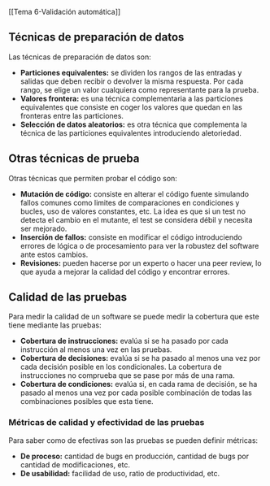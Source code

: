[[Tema 6-Validación automática]]

## Técnicas de preparación de datos
Las técnicas de preparación de datos son:
+ **Particiones equivalentes:** se dividen los rangos de las entradas y salidas que deben recibir o devolver la misma respuesta. Por cada rango, se elige un valor cualquiera como representante para la prueba. 
+ **Valores frontera:** es una técnica complementaria a las particiones equivalentes que consiste en coger los valores que quedan en las fronteras entre las particiones.
+ **Selección de datos aleatorios:** es otra técnica que complementa la técnica de las particiones equivalentes introduciendo aletoriedad.

## Otras técnicas de prueba
Otras técnicas que permiten probar el código son:
+ **Mutación de código:** consiste en alterar el código fuente simulando fallos comunes como limites de comparaciones en condiciones y bucles, uso de valores constantes, etc. La idea es que si un test no detecta el cambio en el mutante, el test se considera débil y necesita ser mejorado.
+ **Inserción de fallos:** consiste en modificar el código introduciendo errores de lógica o de procesamiento para ver la robustez del software ante estos cambios.
+ **Revisiones:** pueden hacerse por un experto o hacer una peer review, lo que ayuda a mejorar la calidad del código y encontrar errores.

## Calidad de las pruebas
Para medir la calidad de un software se puede medir la cobertura que este tiene mediante las pruebas:
+ **Cobertura de instrucciones:** evalúa si se ha pasado por cada instrucción al menos una vez en las pruebas.
+ **Cobertura de decisiones:** evalúa si se ha pasado al menos una vez por cada decisión posible en los condicionales. La cobertura de instrucciones no comprueba que se pase por más de una rama.
+ **Cobertura de condiciones:** evalúa si, en cada rama de decisión, se ha pasado al menos una vez por cada posible combinación de todas las combinaciones posibles que esta tiene.

### Métricas de calidad y efectividad de las pruebas
Para saber como de efectivas son las pruebas se pueden definir métricas:
+ **De proceso:** cantidad de bugs en producción, cantidad de bugs por cantidad de modificaciones, etc.
+ **De usabilidad:** facilidad de uso, ratio de productividad, etc.